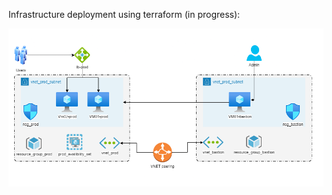 Infrastructure deployment using terraform (in progress):

![alt test]( https://github.com/przemekgorzynski/infrastructure_as_code/blob/master/terraform/azure-infra/docs/Azure.png )

